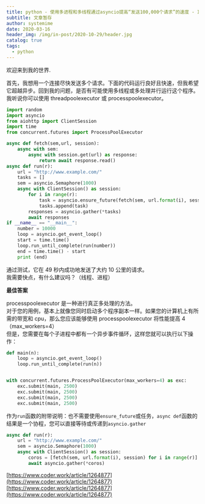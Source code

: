 ```yaml
---
title: python - 使用多进程和多线程通过asyncio提高“发送100,000个请求”的速度 - IT工具网
subtitle: 文章暂存
author: systemime
date: 2020-03-16
header_img: /img/in-post/2020-10-29/header.jpg
catalog: true
tags:
  - python
---
```


欢迎来到我的世界.

<!-- more -->

首先，我想用一个连接尽快发送多个请求。下面的代码运行良好且快速，但我希望它超越异步。回到我的问题，是否有可能使用多线程或多处理并行运行这个程序。我听说你可以使用 threadpoolexecutor 或 processpoolexecutor。  

```python
import random
import asyncio
from aiohttp import ClientSession
import time
from concurrent.futures import ProcessPoolExecutor

async def fetch(sem,url, session):
    async with sem:
        async with session.get(url) as response:
            return await response.read()
async def run(r):
    url = "http://www.example.com/"
    tasks = []
    sem = asyncio.Semaphore(1000)
    async with ClientSession() as session:
        for i in range(r):
            task = asyncio.ensure_future(fetch(sem, url.format(i), session)) 
            tasks.append(task)
        responses = asyncio.gather(*tasks)
        await responses
if __name__ == "__main__":
    number = 10000
    loop = asyncio.get_event_loop()
    start = time.time()
    loop.run_until_complete(run(number))
    end = time.time() - start
    print (end)
```

通过测试，它在 49 秒内成功地发送了大约 10 公里的请求。  
我需要快点，有什么建议吗？（线程、进程）

**最佳答案**

processpoolexecutor 是一种进行真正多处理的方法。  
对于您的用例，基本上就像您同时启动多个程序副本一样。如果您的计算机上有所需的带宽和 cpu，那么您应该能够使用 processpoolexecutor 将性能提高 4（max_workers=4）  
但是，您需要在每个子进程中都有一个异步事件循环，这样您就可以执行以下操作：  

```python
def main(n):
    loop = asyncio.get_event_loop()
    loop.run_until_complete(run(n))


with concurrent.futures.ProcessPoolExecutor(max_workers=4) as exc:
    exc.submit(main, 2500)
    exc.submit(main, 2500)
    exc.submit(main, 2500)
    exc.submit(main, 2500)
```

作为`run`函数的附带说明：也不需要使用`ensure_future`或任务，`async def`函数的结果是一个协程，您可以直接等待或传递到`asyncio.gather`

```python
async def run(r):
    url = "http://www.example.com/"
    sem = asyncio.Semaphore(1000)
    async with ClientSession() as session:
        coros = [fetch(sem, url.format(i), session) for i in range(r)]
        await asyncio.gather(*coros)
```

 [https://www.coder.work/article/1264877](https://www.coder.work/article/1264877) 
 [https://www.coder.work/article/1264877](https://www.coder.work/article/1264877)
